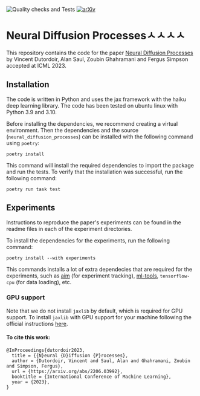 ![Quality checks and Tests](https://github.com/vdutor/neural-diffusion-processes/actions/workflows/run-tests.yml/badge.svg)
[![arXiv](https://img.shields.io/badge/arXiv-2206.03992-b31b1b.svg)](https://arxiv.org/abs/2206.03992)

# Neural Diffusion Processesㅅㅅㅅㅅ

This repository contains the code for the paper [Neural Diffusion Processes](https://arxiv.org/abs/2206.03992) by Vincent Dutordoir, Alan Saul, Zoubin Ghahramani and Fergus Simpson accepted at ICML 2023.

## Installation

The code is written in Python and uses the jax framework with the haiku deep learning library. The code has been tested on ubuntu linux with Python 3.9 and 3.10.

Before installing the dependencies, we recommend creating a virtual environment. Then the dependencies and the source (`neural_diffusion_processes`) can be installed with the following command using `poetry`:
```
poetry install
```
This command will install the required dependencies to import the package and run the tests. To verify that the installation was successful, run the following command:
```
poetry run task test
```

## Experiments

Instructions to reproduce the paper's experiments can be found in the readme files in each of the experiment directories.

To install the dependencies for the experiments, run the following command:
```
poetry install --with experiments
```
This commands installs a lot of extra dependecies that are required for the experiments, such as [aim](https://aimstack.io/) (for experiment tracking), [ml-tools](https://github.com/vdutor/ml-tools), `tensorflow-cpu` (for data loading), etc.

### GPU support
Note that we do not install `jaxlib` by default, which is required for GPU support. To install `jaxlib` with GPU support for your machine following the official instructions [here](https://github.com/google/jax#installation).

#### To cite this work:
```
@InProceedings{dutordoir2023,
  title = {{N}eural {D}iffusion {P}rocesses},
  author = {Dutordoir, Vincent and Saul, Alan and Ghahramani, Zoubin and Simpson, Fergus},
  url = {https://arxiv.org/abs/2206.03992},
  booktitle = {International Conference of Machine Learning},
  year = {2023},
}
```
